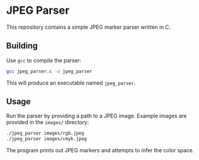 # JPEG Parser

This repository contains a simple JPEG marker parser written in C.

## Building

Use `gcc` to compile the parser:

```bash
gcc jpeg_parser.c -o jpeg_parser
```

This will produce an executable named `jpeg_parser`.

## Usage

Run the parser by providing a path to a JPEG image. Example images are provided in the `images/` directory:

```bash
./jpeg_parser images/rgb.jpeg
./jpeg_parser images/cmyk.jpeg
```

The program prints out JPEG markers and attempts to infer the color space.
